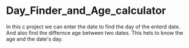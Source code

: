 # Day_Finder_and_Age_calculator
In this c project we can enter the date to find the day of the enterd date.
And also find the differnce age between two dates.
This hels to know the age and the date's day.
